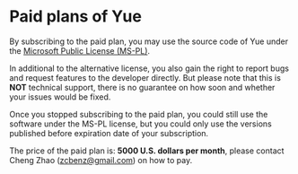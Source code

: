 # Paid plans of Yue

By subscribing to the paid plan, you may use the source code of Yue under the
[Microsoft Public License (MS-PL)](./ALTERNATIVE_LICENSE).

In additional to the alternative license, you also gain the right to report
bugs and request features to the developer directly. But please note that this
is __NOT__ technical support, there is no guarantee on how soon and whether your
issues would be fixed.

Once you stopped subscribing to the paid plan, you could still use the software
under the MS-PL license, but you could only use the versions published before
expiration date of your subscription.

The price of the paid plan is: __5000 U.S. dollars per month__, please
contact Cheng Zhao (zcbenz@gmail.com) on how to pay.
